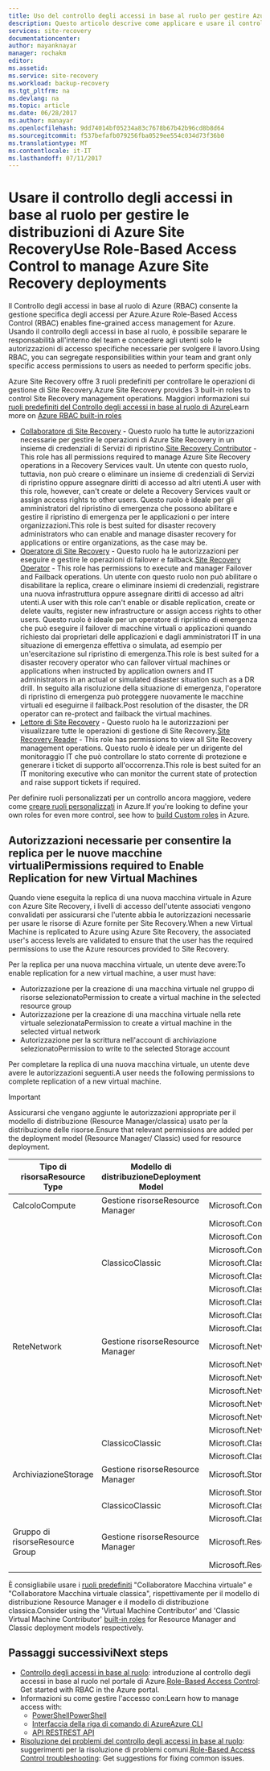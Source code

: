 ```yaml
---
title: Uso del controllo degli accessi in base al ruolo per gestire Azure Site Recovery | Microsoft Docs
description: Questo articolo descrive come applicare e usare il controllo degli accessi in base al ruolo per gestire le distribuzioni di Azure Site Recovery
services: site-recovery
documentationcenter: 
author: mayanknayar
manager: rochakm
editor: 
ms.assetid: 
ms.service: site-recovery
ms.workload: backup-recovery
ms.tgt_pltfrm: na
ms.devlang: na
ms.topic: article
ms.date: 06/28/2017
ms.author: manayar
ms.openlocfilehash: 9dd74014bf05234a83c7678b67b42b96cd8b8d64
ms.sourcegitcommit: f537befafb079256fba0529ee554c034d73f36b0
ms.translationtype: MT
ms.contentlocale: it-IT
ms.lasthandoff: 07/11/2017
---
```

# <a name="use-role-based-access-control-to-manage-azure-site-recovery-deployments"></a><span data-ttu-id="5537a-103">Usare il controllo degli accessi in base al ruolo per gestire le distribuzioni di Azure Site Recovery</span><span class="sxs-lookup"><span data-stu-id="5537a-103">Use Role-Based Access Control to manage Azure Site Recovery deployments</span></span>

<span data-ttu-id="5537a-104">Il Controllo degli accessi in base al ruolo di Azure (RBAC) consente la gestione specifica degli accessi per Azure.</span><span class="sxs-lookup"><span data-stu-id="5537a-104">Azure Role-Based Access Control (RBAC) enables fine-grained access management for Azure.</span></span> <span data-ttu-id="5537a-105">Usando il controllo degli accessi in base al ruolo, è possibile separare le responsabilità all'interno del team e concedere agli utenti solo le autorizzazioni di accesso specifiche necessarie per svolgere il lavoro.</span><span class="sxs-lookup"><span data-stu-id="5537a-105">Using RBAC, you can segregate responsibilities within your team and grant only specific access permissions to users as needed to perform specific jobs.</span></span>

<span data-ttu-id="5537a-106">Azure Site Recovery offre 3 ruoli predefiniti per controllare le operazioni di gestione di Site Recovery.</span><span class="sxs-lookup"><span data-stu-id="5537a-106">Azure Site Recovery provides 3 built-in roles to control Site Recovery management operations.</span></span> <span data-ttu-id="5537a-107">Maggiori informazioni sui [ruoli predefiniti del Controllo degli accessi in base al ruolo di Azure](../active-directory/role-based-access-built-in-roles.md)</span><span class="sxs-lookup"><span data-stu-id="5537a-107">Learn more on [Azure RBAC built-in roles](../active-directory/role-based-access-built-in-roles.md)</span></span>

* <span data-ttu-id="5537a-108">[Collaboratore di Site Recovery](../active-directory/role-based-access-built-in-roles.md#site-recovery-contributor) - Questo ruolo ha tutte le autorizzazioni necessarie per gestire le operazioni di Azure Site Recovery in un insieme di credenziali di Servizi di ripristino.</span><span class="sxs-lookup"><span data-stu-id="5537a-108">[Site Recovery Contributor](../active-directory/role-based-access-built-in-roles.md#site-recovery-contributor) - This role has all permissions required to manage Azure Site Recovery operations in a Recovery Services vault.</span></span> <span data-ttu-id="5537a-109">Un utente con questo ruolo, tuttavia, non può creare o eliminare un insieme di credenziali di Servizi di ripristino oppure assegnare diritti di accesso ad altri utenti.</span><span class="sxs-lookup"><span data-stu-id="5537a-109">A user with this role, however, can't create or delete a Recovery Services vault or assign access rights to other users.</span></span> <span data-ttu-id="5537a-110">Questo ruolo è ideale per gli amministratori del ripristino di emergenza che possono abilitare e gestire il ripristino di emergenza per le applicazioni o per intere organizzazioni.</span><span class="sxs-lookup"><span data-stu-id="5537a-110">This role is best suited for disaster recovery administrators who can enable and manage disaster recovery for applications or entire organizations, as the case may be.</span></span>
* <span data-ttu-id="5537a-111">[Operatore di Site Recovery](../active-directory/role-based-access-built-in-roles.md#site-recovery-operator) - Questo ruolo ha le autorizzazioni per eseguire e gestire le operazioni di failover e failback.</span><span class="sxs-lookup"><span data-stu-id="5537a-111">[Site Recovery Operator](../active-directory/role-based-access-built-in-roles.md#site-recovery-operator) - This role has permissions to execute and manager Failover and Failback operations.</span></span> <span data-ttu-id="5537a-112">Un utente con questo ruolo non può abilitare o disabilitare la replica, creare o eliminare insiemi di credenziali, registrare una nuova infrastruttura oppure assegnare diritti di accesso ad altri utenti.</span><span class="sxs-lookup"><span data-stu-id="5537a-112">A user with this role can't enable or disable replication, create or delete vaults, register new infrastructure or assign access rights to other users.</span></span> <span data-ttu-id="5537a-113">Questo ruolo è ideale per un operatore di ripristino di emergenza che può eseguire il failover di macchine virtuali o applicazioni quando richiesto dai proprietari delle applicazioni e dagli amministratori IT in una situazione di emergenza effettiva o simulata, ad esempio per un'esercitazione sul ripristino di emergenza.</span><span class="sxs-lookup"><span data-stu-id="5537a-113">This role is best suited for a disaster recovery operator who can failover virtual machines or applications when instructed by application owners and IT administrators in an actual or simulated disaster situation such as a DR drill.</span></span> <span data-ttu-id="5537a-114">In seguito alla risoluzione della situazione di emergenza, l'operatore di ripristino di emergenza può proteggere nuovamente le macchine virtuali ed eseguirne il failback.</span><span class="sxs-lookup"><span data-stu-id="5537a-114">Post resolution of the disaster, the DR operator can re-protect and failback the virtual machines.</span></span>
* <span data-ttu-id="5537a-115">[Lettore di Site Recovery](../active-directory/role-based-access-built-in-roles.md#site-recovery-reader) - Questo ruolo ha le autorizzazioni per visualizzare tutte le operazioni di gestione di Site Recovery.</span><span class="sxs-lookup"><span data-stu-id="5537a-115">[Site Recovery Reader](../active-directory/role-based-access-built-in-roles.md#site-recovery-reader) - This role has permissions to view all Site Recovery management operations.</span></span> <span data-ttu-id="5537a-116">Questo ruolo è ideale per un dirigente del monitoraggio IT che può controllare lo stato corrente di protezione e generare i ticket di supporto all'occorrenza.</span><span class="sxs-lookup"><span data-stu-id="5537a-116">This role is best suited for an IT monitoring executive who can monitor the current state of protection and raise support tickets if required.</span></span>

<span data-ttu-id="5537a-117">Per definire ruoli personalizzati per un controllo ancora maggiore, vedere come [creare ruoli personalizzati](../active-directory/role-based-access-control-custom-roles.md) in Azure.</span><span class="sxs-lookup"><span data-stu-id="5537a-117">If you're looking to define your own roles for even more control, see how to [build Custom roles](../active-directory/role-based-access-control-custom-roles.md) in Azure.</span></span>

## <a name="permissions-required-to-enable-replication-for-new-virtual-machines"></a><span data-ttu-id="5537a-118">Autorizzazioni necessarie per consentire la replica per le nuove macchine virtuali</span><span class="sxs-lookup"><span data-stu-id="5537a-118">Permissions required to Enable Replication for new Virtual Machines</span></span>
<span data-ttu-id="5537a-119">Quando viene eseguita la replica di una nuova macchina virtuale in Azure con Azure Site Recovery, i livelli di accesso dell'utente associati vengono convalidati per assicurarsi che l'utente abbia le autorizzazioni necessarie per usare le risorse di Azure fornite per Site Recovery.</span><span class="sxs-lookup"><span data-stu-id="5537a-119">When a new Virtual Machine is replicated to Azure using Azure Site Recovery, the associated user's access levels are validated to ensure that the user has the required permissions to use the Azure resources provided to Site Recovery.</span></span>

<span data-ttu-id="5537a-120">Per la replica per una nuova macchina virtuale, un utente deve avere:</span><span class="sxs-lookup"><span data-stu-id="5537a-120">To enable replication for a new virtual machine, a user must have:</span></span>
* <span data-ttu-id="5537a-121">Autorizzazione per la creazione di una macchina virtuale nel gruppo di risorse selezionato</span><span class="sxs-lookup"><span data-stu-id="5537a-121">Permission to create a virtual machine in the selected resource group</span></span>
* <span data-ttu-id="5537a-122">Autorizzazione per la creazione di una macchina virtuale nella rete virtuale selezionata</span><span class="sxs-lookup"><span data-stu-id="5537a-122">Permission to create a virtual machine in the selected virtual network</span></span>
* <span data-ttu-id="5537a-123">Autorizzazione per la scrittura nell'account di archiviazione selezionato</span><span class="sxs-lookup"><span data-stu-id="5537a-123">Permission to write to the selected Storage account</span></span>

<span data-ttu-id="5537a-124">Per completare la replica di una nuova macchina virtuale, un utente deve avere le autorizzazioni seguenti.</span><span class="sxs-lookup"><span data-stu-id="5537a-124">A user needs the following permissions to complete replication of a new virtual machine.</span></span>

> [!IMPORTANT]
><span data-ttu-id="5537a-125">Assicurarsi che vengano aggiunte le autorizzazioni appropriate per il modello di distribuzione (Resource Manager/classica) usato per la distribuzione delle risorse.</span><span class="sxs-lookup"><span data-stu-id="5537a-125">Ensure that relevant permissions are added per the deployment model (Resource Manager/ Classic) used for resource deployment.</span></span>

| <span data-ttu-id="5537a-126">**Tipo di risorsa**</span><span class="sxs-lookup"><span data-stu-id="5537a-126">**Resource Type**</span></span> | <span data-ttu-id="5537a-127">**Modello di distribuzione**</span><span class="sxs-lookup"><span data-stu-id="5537a-127">**Deployment Model**</span></span> | <span data-ttu-id="5537a-128">**Autorizzazione**</span><span class="sxs-lookup"><span data-stu-id="5537a-128">**Permission**</span></span> |
| --- | --- | --- |
| <span data-ttu-id="5537a-129">Calcolo</span><span class="sxs-lookup"><span data-stu-id="5537a-129">Compute</span></span> | <span data-ttu-id="5537a-130">Gestione risorse</span><span class="sxs-lookup"><span data-stu-id="5537a-130">Resource Manager</span></span> | <span data-ttu-id="5537a-131">Microsoft.Compute/availabilitySets/read</span><span class="sxs-lookup"><span data-stu-id="5537a-131">Microsoft.Compute/availabilitySets/read</span></span> |
|  |  | <span data-ttu-id="5537a-132">Microsoft.Compute/virtualMachines/read</span><span class="sxs-lookup"><span data-stu-id="5537a-132">Microsoft.Compute/virtualMachines/read</span></span> |
|  |  | <span data-ttu-id="5537a-133">Microsoft.Compute/virtualMachines/write</span><span class="sxs-lookup"><span data-stu-id="5537a-133">Microsoft.Compute/virtualMachines/write</span></span> |
|  |  | <span data-ttu-id="5537a-134">Microsoft.Compute/virtualMachines/delete</span><span class="sxs-lookup"><span data-stu-id="5537a-134">Microsoft.Compute/virtualMachines/delete</span></span> |
|  | <span data-ttu-id="5537a-135">Classico</span><span class="sxs-lookup"><span data-stu-id="5537a-135">Classic</span></span> | <span data-ttu-id="5537a-136">Microsoft.ClassicCompute/domainNames/read</span><span class="sxs-lookup"><span data-stu-id="5537a-136">Microsoft.ClassicCompute/domainNames/read</span></span> |
|  |  | <span data-ttu-id="5537a-137">Microsoft.ClassicCompute/domainNames/write</span><span class="sxs-lookup"><span data-stu-id="5537a-137">Microsoft.ClassicCompute/domainNames/write</span></span> |
|  |  | <span data-ttu-id="5537a-138">Microsoft.ClassicCompute/domainNames/delete</span><span class="sxs-lookup"><span data-stu-id="5537a-138">Microsoft.ClassicCompute/domainNames/delete</span></span> |
|  |  | <span data-ttu-id="5537a-139">Microsoft.ClassicCompute/virtualMachines/read</span><span class="sxs-lookup"><span data-stu-id="5537a-139">Microsoft.ClassicCompute/virtualMachines/read</span></span> |
|  |  | <span data-ttu-id="5537a-140">Microsoft.ClassicCompute/virtualMachines/write</span><span class="sxs-lookup"><span data-stu-id="5537a-140">Microsoft.ClassicCompute/virtualMachines/write</span></span> |
|  |  | <span data-ttu-id="5537a-141">Microsoft.ClassicCompute/virtualMachines/delete</span><span class="sxs-lookup"><span data-stu-id="5537a-141">Microsoft.ClassicCompute/virtualMachines/delete</span></span> |
| <span data-ttu-id="5537a-142">Rete</span><span class="sxs-lookup"><span data-stu-id="5537a-142">Network</span></span> | <span data-ttu-id="5537a-143">Gestione risorse</span><span class="sxs-lookup"><span data-stu-id="5537a-143">Resource Manager</span></span> | <span data-ttu-id="5537a-144">Microsoft.Network/networkInterfaces/read</span><span class="sxs-lookup"><span data-stu-id="5537a-144">Microsoft.Network/networkInterfaces/read</span></span> |
|  |  | <span data-ttu-id="5537a-145">Microsoft.Network/networkInterfaces/write</span><span class="sxs-lookup"><span data-stu-id="5537a-145">Microsoft.Network/networkInterfaces/write</span></span> |
|  |  | <span data-ttu-id="5537a-146">Microsoft.Network/networkInterfaces/delete</span><span class="sxs-lookup"><span data-stu-id="5537a-146">Microsoft.Network/networkInterfaces/delete</span></span> |
|  |  | <span data-ttu-id="5537a-147">Microsoft.Network/networkInterfaces/join/action</span><span class="sxs-lookup"><span data-stu-id="5537a-147">Microsoft.Network/networkInterfaces/join/action</span></span> |
|  |  | <span data-ttu-id="5537a-148">Microsoft.Network/virtualNetworks/read</span><span class="sxs-lookup"><span data-stu-id="5537a-148">Microsoft.Network/virtualNetworks/read</span></span> |
|  |  | <span data-ttu-id="5537a-149">Microsoft.Network/virtualNetworks/subnets/read</span><span class="sxs-lookup"><span data-stu-id="5537a-149">Microsoft.Network/virtualNetworks/subnets/read</span></span> |
|  |  | <span data-ttu-id="5537a-150">Microsoft.Network/virtualNetworks/subnets/join/action</span><span class="sxs-lookup"><span data-stu-id="5537a-150">Microsoft.Network/virtualNetworks/subnets/join/action</span></span> |
|  | <span data-ttu-id="5537a-151">Classico</span><span class="sxs-lookup"><span data-stu-id="5537a-151">Classic</span></span> | <span data-ttu-id="5537a-152">Microsoft.ClassicNetwork/virtualNetworks/read</span><span class="sxs-lookup"><span data-stu-id="5537a-152">Microsoft.ClassicNetwork/virtualNetworks/read</span></span> |
|  |  | <span data-ttu-id="5537a-153">Microsoft.ClassicNetwork/virtualNetworks/join/action</span><span class="sxs-lookup"><span data-stu-id="5537a-153">Microsoft.ClassicNetwork/virtualNetworks/join/action</span></span> |
| <span data-ttu-id="5537a-154">Archiviazione</span><span class="sxs-lookup"><span data-stu-id="5537a-154">Storage</span></span> | <span data-ttu-id="5537a-155">Gestione risorse</span><span class="sxs-lookup"><span data-stu-id="5537a-155">Resource Manager</span></span> | <span data-ttu-id="5537a-156">Microsoft.Storage/storageAccounts/read</span><span class="sxs-lookup"><span data-stu-id="5537a-156">Microsoft.Storage/storageAccounts/read</span></span> |
|  |  | <span data-ttu-id="5537a-157">Microsoft.Storage/storageAccounts/listkeys/action</span><span class="sxs-lookup"><span data-stu-id="5537a-157">Microsoft.Storage/storageAccounts/listkeys/action</span></span> |
|  | <span data-ttu-id="5537a-158">Classico</span><span class="sxs-lookup"><span data-stu-id="5537a-158">Classic</span></span> | <span data-ttu-id="5537a-159">Microsoft.ClassicStorage/storageAccounts/read</span><span class="sxs-lookup"><span data-stu-id="5537a-159">Microsoft.ClassicStorage/storageAccounts/read</span></span> |
|  |  | <span data-ttu-id="5537a-160">Microsoft.ClassicStorage/storageAccounts/listKeys/action</span><span class="sxs-lookup"><span data-stu-id="5537a-160">Microsoft.ClassicStorage/storageAccounts/listKeys/action</span></span> |
| <span data-ttu-id="5537a-161">Gruppo di risorse</span><span class="sxs-lookup"><span data-stu-id="5537a-161">Resource Group</span></span> | <span data-ttu-id="5537a-162">Gestione risorse</span><span class="sxs-lookup"><span data-stu-id="5537a-162">Resource Manager</span></span> | <span data-ttu-id="5537a-163">Microsoft.Resources/deployments/*</span><span class="sxs-lookup"><span data-stu-id="5537a-163">Microsoft.Resources/deployments/*</span></span> |
|  |  | <span data-ttu-id="5537a-164">Microsoft.Resources/subscriptions/resourceGroups/read</span><span class="sxs-lookup"><span data-stu-id="5537a-164">Microsoft.Resources/subscriptions/resourceGroups/read</span></span> |

<span data-ttu-id="5537a-165">È consigliabile usare i [ruoli predefiniti](../active-directory/role-based-access-built-in-roles.md) "Collaboratore Macchina virtuale" e "Collaboratore Macchina virtuale classica", rispettivamente per il modello di distribuzione Resource Manager e il modello di distribuzione classica.</span><span class="sxs-lookup"><span data-stu-id="5537a-165">Consider using the 'Virtual Machine Contributor' and 'Classic Virtual Machine Contributor' [built-in roles](../active-directory/role-based-access-built-in-roles.md) for Resource Manager and Classic deployment models respectively.</span></span>

## <a name="next-steps"></a><span data-ttu-id="5537a-166">Passaggi successivi</span><span class="sxs-lookup"><span data-stu-id="5537a-166">Next steps</span></span>
* <span data-ttu-id="5537a-167">[Controllo degli accessi in base al ruolo](../active-directory/role-based-access-control-configure.md): introduzione al controllo degli accessi in base al ruolo nel portale di Azure.</span><span class="sxs-lookup"><span data-stu-id="5537a-167">[Role-Based Access Control](../active-directory/role-based-access-control-configure.md): Get started with RBAC in the Azure portal.</span></span>
* <span data-ttu-id="5537a-168">Informazioni su come gestire l'accesso con:</span><span class="sxs-lookup"><span data-stu-id="5537a-168">Learn how to manage access with:</span></span>
  * [<span data-ttu-id="5537a-169">PowerShell</span><span class="sxs-lookup"><span data-stu-id="5537a-169">PowerShell</span></span>](../active-directory/role-based-access-control-manage-access-powershell.md)
  * [<span data-ttu-id="5537a-170">Interfaccia della riga di comando di Azure</span><span class="sxs-lookup"><span data-stu-id="5537a-170">Azure CLI</span></span>](../active-directory/role-based-access-control-manage-access-azure-cli.md)
  * [<span data-ttu-id="5537a-171">API REST</span><span class="sxs-lookup"><span data-stu-id="5537a-171">REST API</span></span>](../active-directory/role-based-access-control-manage-access-rest.md)
* <span data-ttu-id="5537a-172">[Risoluzione dei problemi del controllo degli accessi in base al ruolo](../active-directory/role-based-access-control-troubleshooting.md): suggerimenti per la risoluzione di problemi comuni.</span><span class="sxs-lookup"><span data-stu-id="5537a-172">[Role-Based Access Control troubleshooting](../active-directory/role-based-access-control-troubleshooting.md): Get suggestions for fixing common issues.</span></span>
